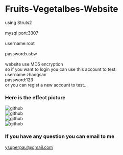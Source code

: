 Fruits-Vegetalbes-Website
===================================  
using Struts2<br />  
mysql   port:3307<br />  
        username:root<br />  
        password:usbw<br />  
website use MD5 encryption<br />
        so if you want to login you can use this account to test:<br />
        username:zhangsan<br />
        password:123<br />
        or you can regist a new account to test...
        
### Here is the effect picture   
![github](http://t3.qpic.cn/mblogpic/e613526497dcd0407060/2000 "first")  
![github](http://t3.qpic.cn/mblogpic/5fcd519b6646a210cf34/2000 "first")  
![github](http://t3.qpic.cn/mblogpic/619185c2bc9030bf282a/2000 "first")  
![github](http://t3.qpic.cn/mblogpic/170fe74cb4a910cf1f5a/2000 "first")  


### If you have any question you can email to me   
ysuperpaul@gmail.com<br />  



